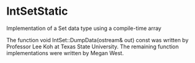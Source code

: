# IntSetStatic
Implementation of a Set data type using a compile-time array

The function void IntSet::DumpData(ostream& out) const was written by Professor Lee Koh at Texas State University. 
The remaining function implementations were written by Megan West.
